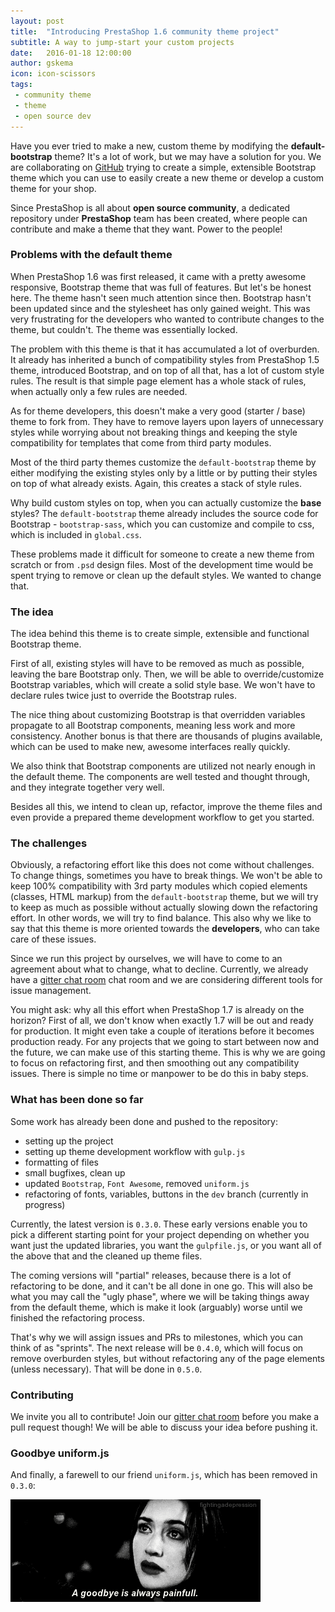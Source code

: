 ```yaml
---
layout: post
title:  "Introducing PrestaShop 1.6 community theme project"
subtitle: A way to jump-start your custom projects
date:   2016-01-18 12:00:00
author: gskema
icon: icon-scissors
tags:
 - community theme
 - theme
 - open source dev
---
```


Have you ever tried to make a new, custom theme by modifying the **default-bootstrap** theme? It's a lot of work, but we may have a solution for you.
We are collaborating on [GitHub](https://github.com/PrestaShop/community-theme-16) trying to create a simple, extensible Bootstrap theme which you can use to easily create a new theme or develop a custom theme for your shop.

Since PrestaShop is all about **open source community**, a dedicated repository under **PrestaShop** team has been created, where people can contribute and make a theme that they want. Power to the people!

### Problems with the default theme

When PrestaShop 1.6 was first released, it came with a pretty awesome responsive, Bootstrap theme that was full of features.
But let's be honest here. The theme hasn't seen much attention since then. Bootstrap hasn't been updated since and the stylesheet has only gained weight.
This was very frustrating for the developers who wanted to contribute changes to the theme, but couldn't. The theme was essentially locked.

The problem with this theme is that it has accumulated a lot of overburden. It already has inherited a bunch of compatibility styles from PrestaShop 1.5 theme,
introduced Bootstrap, and on top of all that, has a lot of custom style rules.
The result is that simple page element has a whole stack of rules, when actually only a few rules are needed.

As for theme developers, this doesn't make a very good (starter / base) theme to fork from. They have to remove layers upon layers of unnecessary styles while worrying
about not breaking things and keeping the style compatibility for templates that come from third party modules.

Most of the third party themes customize the `default-bootstrap` theme by either modifying the existing styles only by a little
or by putting their styles on top of what already exists. Again, this creates a stack of style rules.

Why build custom styles on top, when you can actually customize the **base** styles? The `default-bootstrap` theme
already includes the source code for Bootstrap - `bootstrap-sass`, which you can customize and compile to css,
which is included in `global.css`.

These problems made it difficult for someone to create a new theme from scratch or from `.psd` design files.
Most of the development time would be spent trying to remove or clean up the default styles.
We wanted to change that.


### The idea

The idea behind this theme is to create simple, extensible and functional Bootstrap theme.

First of all, existing styles will have to be removed as much as possible, leaving the bare Bootstrap only.
Then, we will be able to override/customize Bootstrap variables, which will create a solid style base.
We won't have to declare rules twice just to override the Bootstrap rules.

The nice thing about customizing Bootstrap is that overridden variables propagate to all Bootstrap components,
meaning less work and more consistency. Another bonus is that there are thousands of plugins available, which can
be used to make new, awesome interfaces really quickly.

We also think that Bootstrap components are utilized not nearly enough in the default theme. The components are
well tested and thought through, and they integrate together very well.

Besides all this, we intend to clean up, refactor, improve the theme files and even provide a prepared theme
development workflow to get you started.

### The challenges

Obviously, a refactoring effort like this does not come without challenges. To change things, sometimes you have to break things.
We won't be able to keep 100% compatibility with 3rd party modules which copied elements (classes, HTML markup) from the
`default-bootstrap` theme, but we will try to keep as much as possible without actually slowing down the refactoring effort.
In other words, we will try to find balance. This also why we like to say that this theme is more oriented towards the
**developers**, who can take care of these issues.

Since we run this project by ourselves, we will have to come to an agreement about what to change, what to decline.
Currently, we already have a [gitter chat room](https://gitter.im/PrestaShop/community-theme-16) chat room and we are
considering different tools for issue management.

You might ask: why all this effort when PrestaShop 1.7 is already on the horizon?
First of all, we don't know when exactly 1.7 will be out and ready for production. It might even take a couple of iterations
before it becomes production ready.
For any projects that we going to start between now and the future, we can make use of this starting theme.
This is why we are going to focus on refactoring first, and then smoothing out any compatibility issues.
There is simple no time or manpower to be do this in baby steps.

### What has been done so far

Some work has already been done and pushed to the repository:

- setting up the project
- setting up theme development workflow with `gulp.js`
- formatting of files
- small bugfixes, clean up
- updated `Bootstrap`, `Font Awesome`, removed `uniform.js`
- refactoring of fonts, variables, buttons in the `dev` branch (currently in progress)

Currently, the latest version is `0.3.0`. These early versions enable you to pick
a different starting point for your project depending on whether
you want just the updated libraries, you want the `gulpfile.js`,
or you want all of the above that and the cleaned up theme files.

The coming versions will "partial" releases,
because there is a lot of refactoring to be done, and it can't be all done in one go.
This will also be what you may call the "ugly phase", where we will be taking things
away from the default theme, which is make it look (arguably) worse until we finished the
refactoring process.

That's why we will assign issues and PRs to milestones, which you can think
of as "sprints". The next release will be `0.4.0`, which will focus on remove overburden styles, but without refactoring
any of the page elements (unless necessary). That will be done in `0.5.0`.

### Contributing

We invite you all to contribute! Join our [gitter chat room](https://gitter.im/PrestaShop/community-theme-16)
before you make a pull request though! We will be able to discuss your idea before pushing it.

### Goodbye uniform.js

And finally, a farewell to our friend `uniform.js`, which has been removed in `0.3.0`:

![](/assets/images/2016/01/goodbye.gif)
